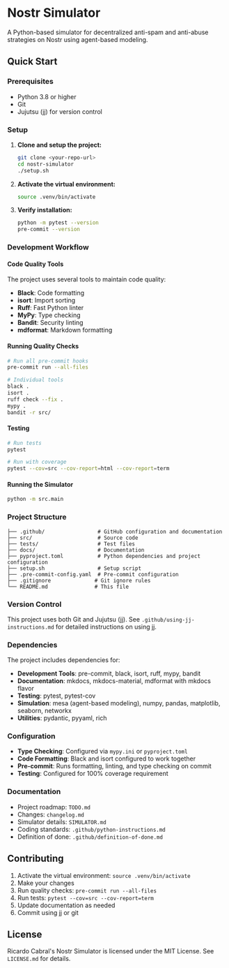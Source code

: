 # Nostr Simulator

A Python-based simulator for decentralized anti-spam and anti-abuse strategies on Nostr using agent-based modeling.

## Quick Start

### Prerequisites

- Python 3.8 or higher
- Git
- Jujutsu (jj) for version control

### Setup

1. **Clone and setup the project:**

   ```bash
   git clone <your-repo-url>
   cd nostr-simulator
   ./setup.sh
   ```

1. **Activate the virtual environment:**

   ```bash
   source .venv/bin/activate
   ```

1. **Verify installation:**

   ```bash
   python -m pytest --version
   pre-commit --version
   ```

### Development Workflow

#### Code Quality Tools

The project uses several tools to maintain code quality:

- **Black**: Code formatting
- **isort**: Import sorting
- **Ruff**: Fast Python linter
- **MyPy**: Type checking
- **Bandit**: Security linting
- **mdformat**: Markdown formatting

#### Running Quality Checks

```bash
# Run all pre-commit hooks
pre-commit run --all-files

# Individual tools
black .
isort .
ruff check --fix .
mypy .
bandit -r src/
```

#### Testing

```bash
# Run tests
pytest

# Run with coverage
pytest --cov=src --cov-report=html --cov-report=term
```

#### Running the Simulator

```bash
python -m src.main
```

### Project Structure

```text
├── .github/                 # GitHub configuration and documentation
├── src/                     # Source code
├── tests/                   # Test files
├── docs/                    # Documentation
├── pyproject.toml           # Python dependencies and project configuration
├── setup.sh                 # Setup script
├── .pre-commit-config.yaml  # Pre-commit configuration
├── .gitignore              # Git ignore rules
└── README.md               # This file
```

### Version Control

This project uses both Git and Jujutsu (jj). See `.github/using-jj-instructions.md` for detailed instructions on using jj.

### Dependencies

The project includes dependencies for:

- **Development Tools**: pre-commit, black, isort, ruff, mypy, bandit
- **Documentation**: mkdocs, mkdocs-material, mdformat with mkdocs flavor
- **Testing**: pytest, pytest-cov
- **Simulation**: mesa (agent-based modeling), numpy, pandas, matplotlib, seaborn, networkx
- **Utilities**: pydantic, pyyaml, rich

### Configuration

- **Type Checking**: Configured via `mypy.ini` or `pyproject.toml`
- **Code Formatting**: Black and isort configured to work together
- **Pre-commit**: Runs formatting, linting, and type checking on commit
- **Testing**: Configured for 100% coverage requirement

### Documentation

- Project roadmap: `TODO.md`
- Changes: `changelog.md`
- Simulator details: `SIMULATOR.md`
- Coding standards: `.github/python-instructions.md`
- Definition of done: `.github/definition-of-done.md`

## Contributing

1. Activate the virtual environment: `source .venv/bin/activate`
1. Make your changes
1. Run quality checks: `pre-commit run --all-files`
1. Run tests: `pytest --cov=src --cov-report=term`
1. Update documentation as needed
1. Commit using jj or git

## License

Ricardo Cabral's Nostr Simulator is licensed under the MIT License. See `LICENSE.md` for details.
